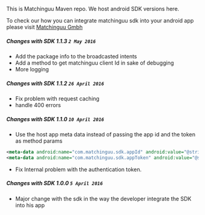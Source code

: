 This is Matchinguu Maven repo.
We host android SDK versions here.

To check our how you can integrate matchinguu sdk into your android app please visit [Matchinguu Gmbh](http://www.matchinguu.com)

##### Changes with SDK 1.1.3                                   `2 May 2016`

- Add the package info to the broadcasted intents
- Add a method to get matchinguu client Id in sake of debugging
- More logging

##### Changes with SDK 1.1.2                                   `26 April 2016`

- Fix problem with request caching
- handle 400 errors


##### Changes with SDK 1.1.0                                   `10 April 2016`

- Use the host app meta data instead of passing the app id and the token as method params
```xml
<meta-data android:name="com.matchinguu.sdk.appId" android:value="@string/matchinguu_app_id" />
<meta-data android:name="com.matchinguu.sdk.appToken" android:value="@string/matchinguu_app_token" />
```
- Fix Internal problem with the authentication token.


##### Changes with SDK 1.0.0                                   `5 April 2016`

- Major change with the sdk in the way the developer integrate the SDK into his app
